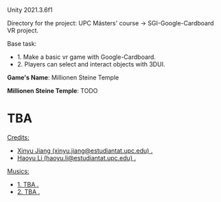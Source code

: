 Unity 2021.3.6f1

Directory for the project: UPC Másters' course -> SGI-Google-Cardboard VR project.

Base task:
<ul>
<li>1. Make a basic vr game with Google-Cardboard.</li>
<li>2. Players can select and interact objects with 3DUI.</li>
</ul>

<b>Game's Name</b>:
Millionen Steine Temple

<b>Millionen Steine Temple</b>:
TODO

<h1>TBA</h1>
<u>
Credits:
<ul>
<li>Xinyu Jiang (xinyu.jiang@estudiantat.upc.edu) .</li>
<li>Haoyu Li (haoyu.li@estudiantat.upc.edu) .</li>
</ul>
Musics:
<ul>
<li>1. TBA .</li>
<li>2. TBA .</li>
</ul>
</u>
